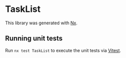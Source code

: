 # TaskList

This library was generated with [Nx](https://nx.dev).

## Running unit tests

Run `nx test TaskList` to execute the unit tests via [Vitest](https://vitest.dev/).
